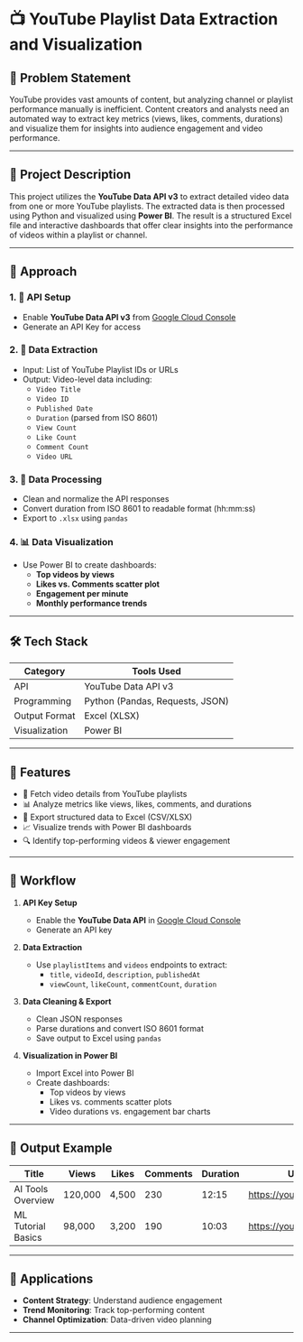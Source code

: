 # 📺 YouTube Playlist Data Extraction and Visualization

## 🧩 Problem Statement

YouTube provides vast amounts of content, but analyzing channel or playlist performance manually is inefficient. Content creators and analysts need an automated way to extract key metrics (views, likes, comments, durations) and visualize them for insights into audience engagement and video performance.

---

## 📌 Project Description

This project utilizes the **YouTube Data API v3** to extract detailed video data from one or more YouTube playlists. The extracted data is then processed using Python and visualized using **Power BI**. The result is a structured Excel file and interactive dashboards that offer clear insights into the performance of videos within a playlist or channel.

---

## 🧠 Approach

### 1. 🔑 API Setup
- Enable **YouTube Data API v3** from [Google Cloud Console](https://console.cloud.google.com/)
- Generate an API Key for access

### 2. 🧪 Data Extraction
- Input: List of YouTube Playlist IDs or URLs
- Output: Video-level data including:
  - `Video Title`
  - `Video ID`
  - `Published Date`
  - `Duration` (parsed from ISO 8601)
  - `View Count`
  - `Like Count`
  - `Comment Count`
  - `Video URL`

### 3. 🧹 Data Processing
- Clean and normalize the API responses
- Convert duration from ISO 8601 to readable format (hh:mm:ss)
- Export to `.xlsx` using `pandas`

### 4. 📊 Data Visualization
- Use Power BI to create dashboards:
  - **Top videos by views**
  - **Likes vs. Comments scatter plot**
  - **Engagement per minute**
  - **Monthly performance trends**

---

## 🛠️ Tech Stack

| Category       | Tools Used                                      |
|----------------|--------------------------------------------------|
| API            | YouTube Data API v3                              |
| Programming    | Python (Pandas, Requests, JSON)                  |
| Output Format  | Excel (XLSX)                                     |
| Visualization  | Power BI                                         |

---


## 🚀 Features

- 🎥 Fetch video details from YouTube playlists
- 📊 Analyze metrics like views, likes, comments, and durations
- 📁 Export structured data to Excel (CSV/XLSX)
- 📈 Visualize trends with Power BI dashboards
- 🔍 Identify top-performing videos & viewer engagement

---

## 🧠 Workflow

1. **API Key Setup**
   - Enable the **YouTube Data API** in [Google Cloud Console](https://console.cloud.google.com/)
   - Generate an API key

2. **Data Extraction**
   - Use `playlistItems` and `videos` endpoints to extract:
     - `title`, `videoId`, `description`, `publishedAt`
     - `viewCount`, `likeCount`, `commentCount`, `duration`

3. **Data Cleaning & Export**
   - Clean JSON responses
   - Parse durations and convert ISO 8601 format
   - Save output to Excel using `pandas`

4. **Visualization in Power BI**
   - Import Excel into Power BI
   - Create dashboards:
     - Top videos by views
     - Likes vs. comments scatter plots
     - Video durations vs. engagement bar charts

---

## 📂 Output Example

| Title               | Views   | Likes   | Comments | Duration | URL                         |
|---------------------|---------|---------|----------|----------|------------------------------|
| AI Tools Overview   | 120,000 | 4,500   | 230      | 12:15    | https://youtu.be/xxxxx       |
| ML Tutorial Basics  | 98,000  | 3,200   | 190      | 10:03    | https://youtu.be/yyyyy       |


---

## 📌 Applications

- **Content Strategy**: Understand audience engagement
- **Trend Monitoring**: Track top-performing content
- **Channel Optimization**: Data-driven video planning

---


